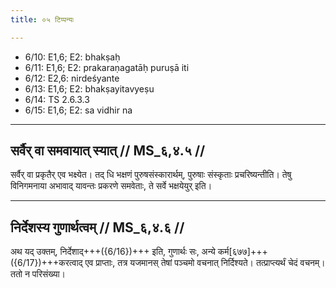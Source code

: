 ```yaml
---
title: ०५ टिप्पन्यः

---
```

- 6/10: E1,6; E2: bhakṣaḥ
- 6/11: E1,6; E2: prakaraṇagatāḥ puruṣā iti
- 6/12: E2,6: nirdeśyante
- 6/13: E1,6; E2: bhakṣayitavyeṣu
- 6/14: TS 2.6.3.3
- 6/15: E1,6; E2: sa vidhir na

____________________________________________


## सर्वैर् वा समवायात् स्यात् // MS_६,४.५ //

सर्वैर् वा प्रकृतैर् एव भक्ष्येत। तद् धि भक्षणं पुरुषसंस्कारार्थम्, पुरुषाः संस्कृताः प्रचरिष्यन्तीति। तेषु विनिगमनाया अभावाद् यावन्तः प्रकरणे समवेताः, ते सर्वे भक्षयेयुर् इति।


____________________________________________


## निर्देशस्य गुणार्थत्वम् // MS_६,४.६ //

अथ यद् उक्तम्, निर्देशाद्+++({6/16})+++ इति, गुणार्थः सः, अन्ये कर्म[६७७]+++({6/17})+++करत्वाद् एव प्राप्ताः, तत्र यजमानस् तेषां पञ्चमो वचनात् निर्दिश्यते। तत्प्राप्त्यर्थं चेदं वचनम्। ततो न परिसंख्या।
